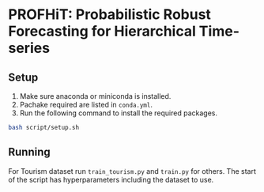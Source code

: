 # PROFHiT: Probabilistic Robust Forecasting for Hierarchical Time-series


## Setup

1. Make sure anaconda or miniconda is installed.
2. Pachake required are listed in `conda.yml`.
3. Run the following command to install the required packages.

```bash
bash script/setup.sh
```

## Running

For Tourism dataset run `train_tourism.py` and `train.py` for others.
The start of the script has hyperparameters including the dataset to use.
